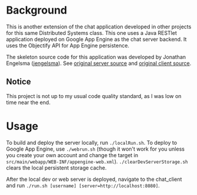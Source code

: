 
# Background

This is another extension of the chat application developed in other projects for this same
Distributed Systems class. This one uses a Java RESTlet application deployed on Google App Engine as
the chat server backend. It uses the Objectify API for App Engine persistence.

The skeleton source code for this application was developed by Jonathan Engelsma
([jengelsma](https://github.com/jengelsma)). See
[original server source](https://github.com/jengelsma/gae-restlet-example) and [original client
source](https://github.com/jengelsma/gae-restlet-client-example).

## Notice

This project is not up to my usual code quality standard, as I was low on time near the end.

# Usage

To build and deploy the server locally, run `./localRun.sh`. To deploy to Google App Engine, use
`./webrun.sh` (though it won't work for you unless you create your own account and change the target
in `src/main/webapp/WEB-INF/appengine-web.xml`). `./clearDevServerStorage.sh` clears the local
persistent storage cache.

After the local dev or web server is deployed, navigate to the chat_client and run `./run.sh [username]
[server=http://localhost:8080]`.

